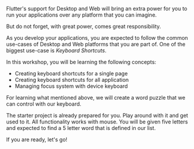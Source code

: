 Flutter's support for Desktop and Web will bring an extra power for you to run your applications over any platform that you can imagine. 

But do not forget, with great power, comes great responsibility.

As you develop your applications, you are expected to follow the common use-cases of Desktop and Web platforms that you are part of. One of the biggest use-case is _Keyboard Shortcuts_.

In this workshop, you will be learning the following concepts:

- Creating keyboard shortcuts for a single page
- Creating keyboard shortcuts for all application
- Managing focus system with device keyboard

For learning what mentioned above, we will create a word puzzle that we can control with our keyboard. 

The starter project is already prepared for you. Play around with it and get used to it. All functionality works with mouse. You will be given five letters and expected to find a 5 letter word that is defined in our list.

If you are ready, let's go!

